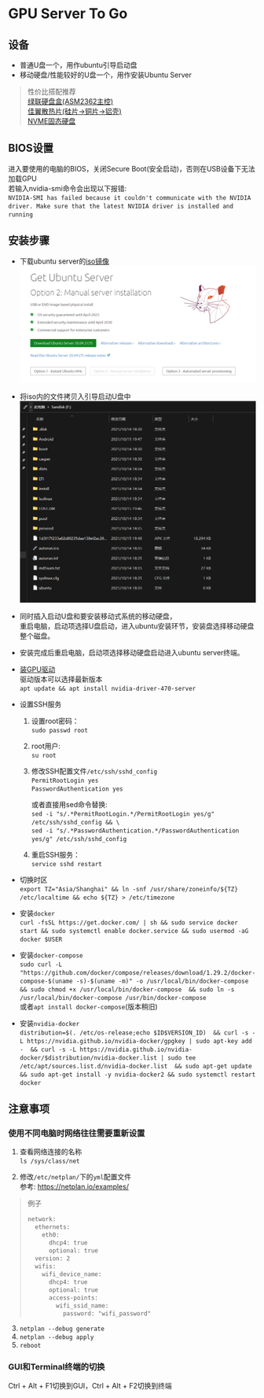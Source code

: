 # GPU Server To Go
## 设备
- 普通U盘一个，用作ubuntu引导启动盘
- 移动硬盘/性能较好的U盘一个，用作安装Ubuntu Server
> 性价比搭配推荐  
> [绿联硬盘盒(ASM2362主控)](https://item.jd.com/100024158744.html)  
> [佳翼散热片(硅片->铜片->铝壳)](https://item.jd.com/100004807325.html)  
> [NVME固态硬盘](https://item.jd.com/100007080973.html)

## BIOS设置
进入要使用的电脑的BIOS，关闭Secure Boot(安全启动)，否则在USB设备下无法加载GPU  
若输入nvidia-smi命令会出现以下报错:  
`NVIDIA-SMI has failed because it couldn't communicate with the NVIDIA driver. Make sure that the latest NVIDIA driver is installed and running`

## 安装步骤
- 下载ubuntu server的[iso镜像](https://ubuntu.com/download/server)  
![1.png](1.png)  


- 将iso内的文件拷贝入引导启动U盘中
![2.png](2.png)


- 同时插入启动U盘和要安装移动式系统的移动硬盘，  
  重启电脑，启动项选择U盘启动，进入ubuntu安装环节，安装盘选择移动硬盘整个磁盘。  


- 安装完成后重启电脑，启动项选择移动硬盘启动进入ubuntu server终端。 


- [装GPU驱动](https://packages.ubuntu.com/search?keywords=nvidia-driver-470-server)  
  驱动版本可以选择最新版本  
  `apt update && apt install nvidia-driver-470-server`


- 设置SSH服务  

    1. 设置root密码：  
       `sudo passwd root`
    2. root用户:  
       `su root`
    3. 修改SSH配置文件`/etc/ssh/sshd_config`  
       `PermitRootLogin yes`  
       `PasswordAuthentication yes`  
	
        或者直接用sed命令替换:  
        `sed -i "s/.*PermitRootLogin.*/PermitRootLogin yes/g" /etc/ssh/sshd_config && \`  
        `sed -i "s/.*PasswordAuthentication.*/PasswordAuthentication yes/g" /etc/ssh/sshd_config `
    4. 重启SSH服务：  
       `service sshd restart`

- 切换时区  
`export TZ="Asia/Shanghai" && ln -snf /usr/share/zoneinfo/${TZ} /etc/localtime && echo ${TZ} > /etc/timezone`


- 安装`docker`  
`curl -fsSL https://get.docker.com/ | sh && sudo service docker start && sudo systemctl enable docker.service && sudo usermod -aG docker $USER`


- 安装`docker-compose`  
`sudo curl -L "https://github.com/docker/compose/releases/download/1.29.2/docker-compose-$(uname -s)-$(uname -m)" -o /usr/local/bin/docker-compose 
&& sudo chmod +x /usr/local/bin/docker-compose 
&& sudo ln -s /usr/local/bin/docker-compose /usr/bin/docker-compose`  
或者`apt install docker-compose`(版本稍旧)


- 安装`nvidia-docker`  
`distribution=$(. /etc/os-release;echo $ID$VERSION_ID) 
&& curl -s -L https://nvidia.github.io/nvidia-docker/gpgkey | sudo apt-key add - 
&& curl -s -L https://nvidia.github.io/nvidia-docker/$distribution/nvidia-docker.list | sudo tee /etc/apt/sources.list.d/nvidia-docker.list 
&& sudo apt-get update && sudo apt-get install -y nvidia-docker2
&& sudo systemctl restart docker`



## 注意事项
### 使用不同电脑时网络往往需要重新设置
1. 查看网络连接的名称  
   `ls /sys/class/net`


2. 修改`/etc/netplan/`下的`yml`配置文件  
   参考: https://netplan.io/examples/
> 例子
> ```
> network:   
>   ethernets:
>     eth0:
>       dhcp4: true
>       optional: true
>   version: 2
>   wifis:
>     wifi_device_name:
>       dhcp4: true
>       optional: true
>       access-points:
>         wifi_ssid_name:
>           password: "wifi_password"
> ```
>

3. `netplan --debug generate`
4. `netplan --debug apply`
5. `reboot`


### GUI和Terminal终端的切换
Ctrl + Alt + F1切换到GUI，Ctrl + Alt + F2切换到终端  






